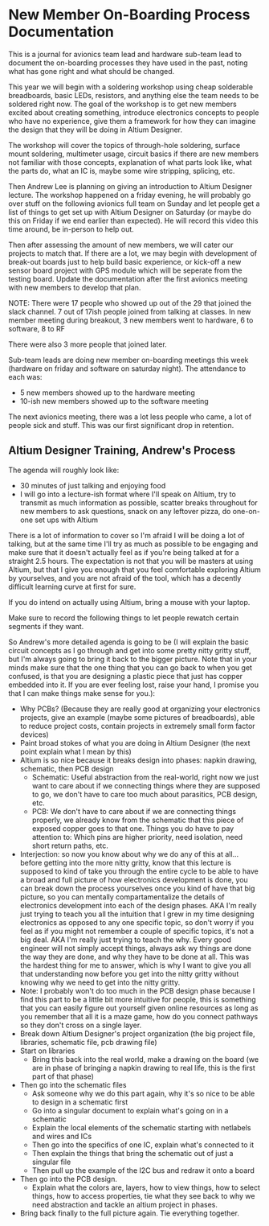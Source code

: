 # New Member On-Boarding Process Documentation

This is a journal for avionics team lead and hardware sub-team lead to document the on-boarding processes they have used in the past, noting what has gone right and what should be changed.

This year we will begin with a soldering workshop using cheap solderable breadboards, basic LEDs, resistors, and anything else the team needs to be soldered right now. The goal of the workshop is to get new members excited about creating something, introduce electronics concepts to people who have no experience, give them a framework for how they can imagine the design that they will be doing in Altium Designer.

The workshop will cover the topics of through-hole soldering, surface mount soldering, multimeter usage, circuit basics if there are new members not familiar with those concepts, explanation of what parts look like, what the parts do, what an IC is, maybe some wire stripping, splicing, etc.

Then Andrew Lee is planning on giving an introduction to Altium Designer lecture. The workshop happened on a friday evening, he will probably go over stuff on the following avionics full team on Sunday and let people get a list of things to get set up with Altium Designer on Saturday (or maybe do this on Friday if we end earlier than expected). He will record this video this time around, be in-person to help out.

Then after assessing the amount of new members, we will cater our projects to match that. If there are a lot, we may begin with development of break-out boards just to help build basic experience, or kick-off a new sensor board project with GPS module which will be seperate from the testing board. Update the documentation after the first avionics meeting with new members to develop that plan.

NOTE: There were 17 people who showed up out of the 29 that joined the slack channel. 7 out of 17ish people joined from talking at classes. In new member meeting during breakout, 3 new members went to hardware, 6 to software, 8 to RF

There were also 3 more people that joined later. 

Sub-team leads are doing new member on-boarding meetings this week (hardware on friday and software on saturday night). The attendance to each was:

- 5 new members showed up to the hardware meeting
- 10-ish new members showed up to the software meeting

The next avionics meeting, there was a lot less people who came, a lot of people sick and stuff. This was our first significant drop in retention. 

## Altium Designer Training, Andrew's Process

The agenda will roughly look like:
- 30 minutes of just talking and enjoying food
- I will go into a lecture-ish format where I'll speak on Altium, try to transmit as much information as possible, scatter breaks throughout for new members to ask questions, snack on any leftover pizza, do one-on-one set ups with Altium

There is a lot of information to cover so I'm afraid I will be doing a lot of talking, but at the same time I'll try as much as possible to be engaging and make sure that it doesn't actually feel as if you're being talked at for a straight 2.5 hours. The expectation is not that you will be masters at using Altium, but that I give you enough that you feel comfortable exploring Altium by yourselves, and you are not afraid of the tool, which has a decently difficult learning curve at first for sure. 

If you do intend on actually using Altium, bring a mouse with your laptop.

Make sure to record the following things to let people rewatch certain segments if they want.


So Andrew's more detailed agenda is going to be (I will explain the basic circuit concepts as I go through and get into some pretty nitty gritty stuff, but I'm always going to bring it back to the bigger picture. Note that in your minds make sure that the one thing that you can go back to when you get confused, is that you are designing a plastic piece that just has copper embedded into it. If you are ever feeling lost, raise your hand, I promise you that I can make things make sense for you.):
- Why PCBs? (Because they are really good at organizing your electronics projects, give an example (maybe some pictures of breadboards), able to reduce project costs, contain projects in extremely small form factor devices)
- Paint broad stokes of what you are doing in Altium Designer (the next point explain what I mean by this)
- Altium is so nice because it breaks design into phases: napkin drawing, schematic, then PCB design
    - Schematic: Useful abstraction from the real-world, right now we just want to care about if we connecting things where they are supposed to go, we don't have to care too much about parasitics, PCB design, etc.
    - PCB: We don't have to care about if we are connecting things properly, we already know from the schematic that this piece of exposed copper goes to that one. Things you do have to pay attention to: Which pins are higher priority, need isolation, need short return paths, etc. 
- Interjection: so now you know about why we do any of this at all... before getting into the more nitty gritty, know that this lecture is supposed to kind of take you through the entire cycle to be able to have a broad and full picture of how electronics development is done, you can break down the process yourselves once you kind of have that big picture, so you can mentally compartamentalize the details of electronics development into each of the design phases. AKA I'm really just trying to teach you all the intuition that I grew in my time designing electronics as opposed to any one specific topic, so don't worry if you feel as if you might not remember a couple of specific topics, it's not a big deal. AKA I'm really just trying to teach the why. Every good engineer will not simply accept things, always ask wy things are done the way they are done, and why they have to be done at all. This was the hardest thing for me to answer, which is why I want to give you all that understanding now before you get into the nitty gritty without knowing why we need to get into the nitty gritty.
- Note: I probably won't do too much in the PCB design phase because I find this part to be a little bit more intuitive for people, this is something that you can easily figure out yourself given online resources as long as you remember that all it is a maze game, how do you connect pathways so they don't cross on a single layer.
- Break down Altium Designer's project organization (the big project file, libraries, schematic file, pcb drawing file)
- Start on libraries 
    - Bring this back into the real world, make a drawing on the board (we are in phase of bringing a napkin drawing to real life, this is the first part of that phase)
- Then go into the schematic files
    - Ask someone why we do this part again, why it's so nice to be able to design in a schematic first
    - Go into a singular document to explain what's going on in a schematic
    - Explain the local elements of the schematic starting with netlabels and wires and ICs
    - Then go into the specifics of one IC, explain what's connected to it
    - Then explain the things that bring the schematic out of just a singular file
    - Then pull up the example of the I2C bus and redraw it onto a board
- Then go into the PCB design.
    - Explain what the colors are, layers, how to view things, how to select things, how to access properties, tie what they see back to why we need abstraction and tackle an altium project in phases.
- Bring back finally to the full picture again. Tie everything together.